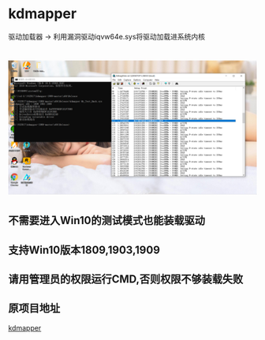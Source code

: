 # kdmapper
驱动加载器 -> 利用漏洞驱动iqvw64e.sys将驱动加载进系统内核

<h1 align="center">
	<img src="temp.png" alt="">
</h1>

## 不需要进入Win10的测试模式也能装载驱动

## 支持Win10版本1809,1903,1909

## 请用管理员的权限运行CMD,否则权限不够装载失败

## 原项目地址
[kdmapper](https://github.com/Dark7oveRR/kdmapper)


